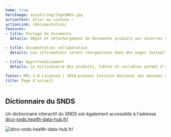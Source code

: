 ```yaml
---
home: true
heroImage: assets/img/logoSNDS.jpg
actionText: Aller au contenu →
actionLink: /documentation/
features:
- title: Partage de documents
  details: Dépôt et téléchargement de documents produits par diverses organisations

- title: Documentation collaborative
  details: Les informations seront réorganisées dans des pages textuelles, facilitant la collabor   ation

- title: Approfondissement
  details: Le dictionnaire des produits, tables et variables permet d'aller chercher des informations détaillées
 
footer: MPL-2.0 Licensed | 2019-present Institut National des Données de Santé
title: Page d'accueil
---
```

<!-- SPDX-License-Identifier: MPL-2.0 -->


## Dictionnaire du SNDS

Un dictionnaire interactif du SNDS est également accessible à l'adresse 
[dico-snds.health-data-hub.fr/](http://dico-snds.health-data-hub.fr/)

![dico-snds.health-data-hub.fr/](/assets/img/dico_snds.png)